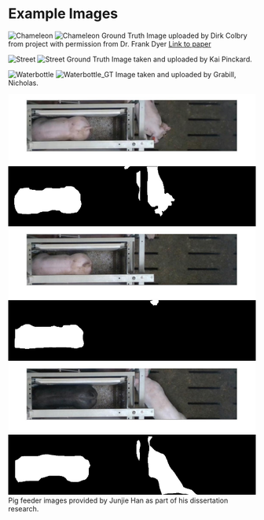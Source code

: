 # Example Images

![Chameleon](./Chameleon.jpg)
![Chameleon Ground Truth](./Chameleon_GT.png)
Image uploaded by Dirk Colbry from project with permission from Dr. Frank Dyer [Link to paper]()


![Street](./Street.png)
![Street Ground Truth](./Street_GT.png)
Image taken and uploaded by Kai Pinckard.

![Waterbottle](./Waterbottle.jpg)
![Waterbottle_GT](./Waterbottle_GT.jpg)
Image taken and uploaded by Grabill, Nicholas.

![Pig 1 ](./Pig_1.jpg)
![Pig 1 Ground truth](./Pig_1_GT.jpg)
![Pig 2 ](./Pig_2.jpg)
![Pig 2 Ground truth](./Pig_2_GT.jpg)
![Pig 3 ](./Pig_3.jpg)
![Pig 3 Ground truth](./Pig_3_GT.jpg)
Pig feeder images provided by Junjie Han as part of his dissertation research.